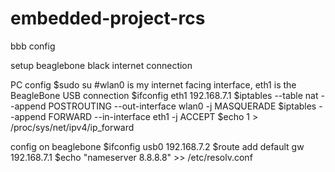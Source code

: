 # embedded-project-rcs

bbb config

setup beaglebone black internet connection

PC config
$sudo su
#wlan0 is my internet facing interface, eth1 is the BeagleBone USB connection
$ifconfig eth1 192.168.7.1
$iptables --table nat --append POSTROUTING --out-interface wlan0 -j MASQUERADE
$iptables --append FORWARD --in-interface eth1 -j ACCEPT
$echo 1 > /proc/sys/net/ipv4/ip_forward


config on beaglebone
$ifconfig usb0 192.168.7.2
$route add default gw 192.168.7.1
$echo "nameserver 8.8.8.8" >> /etc/resolv.conf

